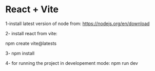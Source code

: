 # React + Vite

1-install latest version of node from: https://nodejs.org/en/download

2- install react from vite:

npm create vite@latests

3- npm install 

4- for running the project in developement mode: npm run dev 

